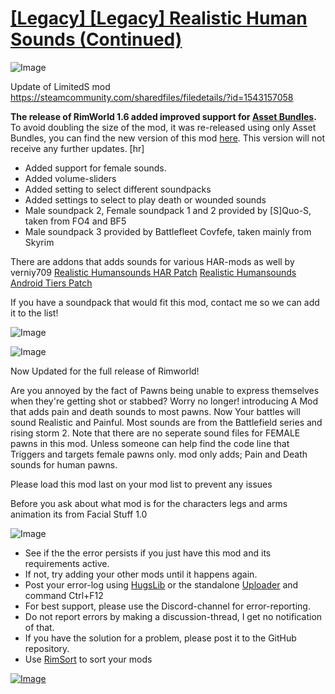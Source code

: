 # [[Legacy] [Legacy] Realistic Human Sounds (Continued)](https://steamcommunity.com/sharedfiles/filedetails/?id=2013191418)

![Image](https://i.imgur.com/buuPQel.png)

Update of LimitedS mod
https://steamcommunity.com/sharedfiles/filedetails/?id=1543157058

**The release of RimWorld 1.6 added improved support for [Asset Bundles](https://github.com/emipa606/AssetBuilder/blob/main/README.md).**
To avoid doubling the size of the mod, it was re-released using only Asset Bundles, you can find the new version of this mod [here](https://steamcommunity.com/sharedfiles/filedetails/?id=3497264525).
This version will not receive any further updates.
[hr]

- Added support for female sounds.
- Added volume-sliders
- Added setting to select different soundpacks
- Added settings to select to play death or wounded sounds
- Male soundpack 2, Female soundpack 1 and 2 provided by [S]Quo-S, taken from FO4 and BF5
- Male soundpack 3 provided by Battlefleet Covfefe, taken mainly from Skyrim

There are addons that adds sounds for various HAR-mods as well by verniy709
[Realistic Humansounds HAR Patch]( https://steamcommunity.com/sharedfiles/filedetails/?id=2505010072)
[Realistic Humansounds Android Tiers Patch]( https://steamcommunity.com/sharedfiles/filedetails/?id=2507124912)

If you have a soundpack that would fit this mod, contact me so we can add it to the list!

![Image](https://i.imgur.com/pufA0kM.png)
	
![Image](https://i.imgur.com/Z4GOv8H.png)

Now Updated for the full release of Rimworld!

Are you annoyed by the fact of Pawns being unable to express themselves when they're getting shot or stabbed?
Worry no longer!
introducing A Mod that adds pain and death sounds to most pawns.
Now Your battles will sound Realistic and Painful.
Most sounds are from the Battlefield series and rising storm 2.
Note that there are no seperate sound files for FEMALE pawns in this mod.
Unless someone can help find the code line that Triggers and targets female pawns only.
mod only adds;
Pain and Death sounds for human pawns.

Please load this mod last on your mod list to prevent any issues

Before you ask about what mod is for the characters legs and arms animation its from Facial Stuff 1.0


![Image](https://i.imgur.com/PwoNOj4.png)



-  See if the the error persists if you just have this mod and its requirements active.
-  If not, try adding your other mods until it happens again.
-  Post your error-log using [HugsLib](https://steamcommunity.com/workshop/filedetails/?id=818773962) or the standalone [Uploader](https://steamcommunity.com/sharedfiles/filedetails/?id=2873415404) and command Ctrl+F12
-  For best support, please use the Discord-channel for error-reporting.
-  Do not report errors by making a discussion-thread, I get no notification of that.
-  If you have the solution for a problem, please post it to the GitHub repository.
-  Use [RimSort](https://github.com/RimSort/RimSort/releases/latest) to sort your mods

 

[![Image](https://img.shields.io/github/v/release/emipa606/RealisticHumanSounds?label=latest%20version&style=plastic&color=9f1111&labelColor=black)](https://steamcommunity.com/sharedfiles/filedetails/changelog/2013191418)
